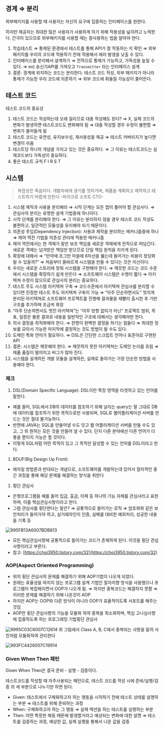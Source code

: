 ## 경계 ⇒ 분리

외부패키지를 사용할 때 사용자는 자신의 요구에 집중하는 인터페이스를 원한다. 

하지만 제공자는 최대한 많은 사용자가 사용하게 하기 위해 적용성을 넓히려고 노력한다. 간극이 있으므로 외부패키지를 사용할 때는 잘사용하는 법을 알아야 한다.

1. 학습테스트 ⇒ 통제된 환경에서 테스트를 통해 API가 잘 작동하는 지 확인 ⇒ 외부 패키지를 우리의 코드에 적용하기 전에 적용해서 에러 발생을 낮출 수 있다.
2. 인터페이스를 분리해서 설계하기 ⇒ 전적으로 통제가 가능하고, 가독성을 높일 수 있다. ⇒ ex) 송신기API를 가져오고 `Transmitter` 라는 인터페이스 설계
3. 결론: 경계에 위치하는 코드는 분리한다. 테스트 코드 작성, 외부 패키지가 아니라 통제가 가능한 우리 코드에 의존하기 ⇒ 외부 코드에 휘둘릴 가능성이 줄어든다.

## 테스트 코드

테스트 코드의 중요성

1. 테스트 코드는 작성하는데 오래 걸리므로 대충 작성해도 된다? ⇒ X, 실제 코드의 변화가 발생하면 테스트코드도 변화해야 됨 ⇒ 대충 작성할 경우 수정이 불편함 ⇒ 변화가 줄어들게 됨
2. 테스트 코드는 유연성, 유지보수성, 재사용성을 제공 ⇒ 테스트 커버리지가 높다면 변경이 쉬움
3. 테스트당 하나의 개념을 가지고 있는 것은 중요하다. ⇒ 그 이유는 테스트코드는 실제코드보다 가독성이 중요하다.
4. 좋은 테스트 규칙 F I R S T 

## 시스템

> 복잡성은 죽음이다. 개발자에게 생기를 앗아가며, 제품을 계획하고 제작하고 테스트하기 어렵게 만든다 -마이크로 소프트 CTO-
> 
1. 시스템 제작과 사용을 분리해라 ⇒ 시작 단계는 모든 앱이 풀어야 할 관심사다. ⇒ 관심사의 분리는 유명한 설계 기법중에 하나이다.
2. 시작 단계를 분리해야 한다. ⇒ 그 이유는 분리하지 않을 경우 테스트 코드 작성도 불편하고, 일관적인 모듈성을 유지해야 되기 때문이다.
3. 의존성 주입(Dependency Injection): 사용과 제작을 분리하는 메커니즘중에 하나 ⇒ 제어 역전 기법을 의존성 관리에 적용한 메커니즘
4. 제어 역전에서는 한 객체가 맡은 보조 책임을 새로운 객체에게 전적으로 떠넘긴다. 새로운 객체는 넘겨받은 책임만 받으므로 단일 책임 원칙을 지키게 된다.
5. 확장에 대해서 ⇒ “만약에 조그만 마을에 6차선을 뚫는데 들어가는 비용이 정당화 될 수 있을까?” ⇒ 처음부터 올바르게 시스템을 만들 수 있다는 것은 미신이다.
6. 우리는 새로운 스토리에 맞춰 시스템을 구현해야 한다. ⇒ 깨끗한 코드는 코드 수준에서 시스템을 확장하기 쉽게 만든다 ⇒ 소프트웨어 시스템은 수명이 짧다 ⇒ 아키텍쳐 수정이 많으므로 관심사의 분리는 중요하다.
7. 테스트 주도 시스템 아키텍쳐 구축 ⇒ 코드수준에서 아키텍쳐 관심사를 분리할 수 있다면 진정한 테스트 주도 아키텍쳐 구축이 가능 ⇒ “아주 단순하면서도” 멋지게 분리된 아키텍쳐로 소프트웨어 프로젝트를 진행해 결과물을 재빨리 출시한 후 기반구조를 추가하며 조금씩 확장
8. “아주 단순하면서도 멋진 아키텍쳐”는 “아무 방향 없이가 아닌” 프로젝트 범위, 목표, 일정은 물론 결과로 내놓을 일반적인 구조에 대해서는 생각해야만 한다.
9. 의사 결정을 최적화해야 한다. ⇒ 한명이 완벽한 결정을 하기는 힘들다 ⇒ 최대한 정보를 모아서 가능한 마지막에 결정하는 것도 방법이 될 수도 있다.
10. 도메인 특화 언어가 필요하다. ⇒ DSL은 간단한 스크립트 언어나 표준어로 구현한 API
11. 결론: 시스템은 깨끗해야 한다. ⇒ 깨끗하지 못한 아키텍쳐는 도메인 논리를 흐림 ⇒ 제품 품질이 떨어지고 버그가 많아 진다. 
12. 시스템을 설계하든 개발 모듈을 설계하든, 실제로 돌아가는 가장 단순한 방법을 사용해야 한다.

### 체크

1. DSL(Domain Specific Language): DSL이란 특정 영역을 타겟하고 있는 언어를 말한다.
- 예를 들어, SQL에서 DB의 데이터를 참조하기 위해 날리는 query는 말 그대로 DB에 데이터를 참조하기 위한 목적으로만 사용되며, SQL로 웹어플리케이션 서버를 만드는 것은 절대 불가능하다.
- 반면에 JAVA는 SQL을 만들어낼 수도 잇고 웹 어플리케이션 서버를 만들 수도 있고, 그 외 원하는 모든 것을 만들어 낼 수 있다. 단지 다른 분야에선 다른 언어가 더 좋을 뿐이지 가능은 할 것이다.
- 이렇게 SQL처럼 어떤 목적이 있고 그 목적만 달성할 수 있는 언어를 DSL이라고 한다.
1. BDUF(Big Design Up Front)
- 애자일 방법론과 반대되는 개념으로, 소프트웨어를 개발하는데 있어서 절차적인 중간 과정을 통해 해당 문제를 해결하는 방식을 취한다
1. 횡단 관심사
- 은행프로그램을 예를 들어 입금, 출금, 이체 등 하나의 기능 자체를 관심사라고 표현하며, 이를 핵심관심사항이라고 한다.
- 그럼 관심사를 횡단한다는 말은? ⇒ 공통적으로 들어가는 로직 ⇒ 암호화와 같은 보안처리가 들어가야 하고, 실거래자인지 인증, 실패를 대비한 예외처리, 성공한 내용을 기록 등

![995FB13A6007BDB813](https://user-images.githubusercontent.com/67263146/161416202-2f718ec2-c2c9-48f1-96e5-f014a1235bce.png)

- 모든 핵심관심사항에 공통적으로 들어가는 코드가 존재하게 된다. 이것을 횡단 관심사항이라고 부른다.
- 참고: [https://choi3950.tistory.com/32](https://choi3950.tistory.com/32)

### AOP(Aspect Oriented Programming)

- 위의 횡단 관심사의 문제를 해결하기 위해 AOP기법이 나오게 되었다.
- 원래는 효율성을 따지지 않는 프로그램 설계 기법인 절자치향 방식을 사용했으나 프로그램이 복잡해지면서 OOP가 나오게 됨. ⇒ 하지만 중복코드는 해결하지 못함 ⇒ 이러한 문제를 해결하기 위해 나온것이 AOP
- 하지만 AOP는 OOP와 다른 방식이 아니라 OOP가 효율적이도록 서포트를 해주는 것임
- AOP란 횡단 관심사항의 기능을 모듈화 하여 중복을 최소화하며, 핵심 고나심사항에 집중하도록 하는 프로그래밍 기법횡단 관심사

![9995C03C6007C12614](https://user-images.githubusercontent.com/67263146/161416217-b98cf0d2-465d-46ae-ac47-ce45138919a5.png)
위 그림에서 Class A, B, C에서 중복되는 사항을 밑의 사진처럼 모듈화하여 관리한다

![993FC4426007C19914](https://user-images.githubusercontent.com/67263146/161416219-250dfbbd-eaaa-42db-b4f3-49766cc73463.png)
### Given When Then 패턴

Given When Then은 결국 준비 - 실행 - 검증이다.

테스트코드를 작성할 때 자주사용되는 패턴으로, 테스트 코드를 작성 시에 준비/실행/검증 의 세 부분으로 나누기만 하면 된다.

- Given: 테스트에서 구체화하고자 하는 행동을 시작하기 전에 테스트 상태를 설명하는 부분 ⇒ 테스트를 위해 준비하는 과정
- When: 구체화하고자 하는 그 행동 ⇒ 실제 액션을 하는 테스트를 실행하는 부분
- Then: 어떤 특정한 해동 때문에 발생할거라고 예상되는 변화에 대한 설명 ⇒ 테스트를 검증하는 과정, 예상한 값, 실제 실행을 통해서 나온 값을 검증
